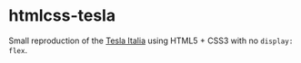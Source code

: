 # htmlcss-tesla

Small reproduction of the [Tesla Italia](https://www.tesla.com/it_it) using HTML5 + CSS3 with no `display: flex`.
